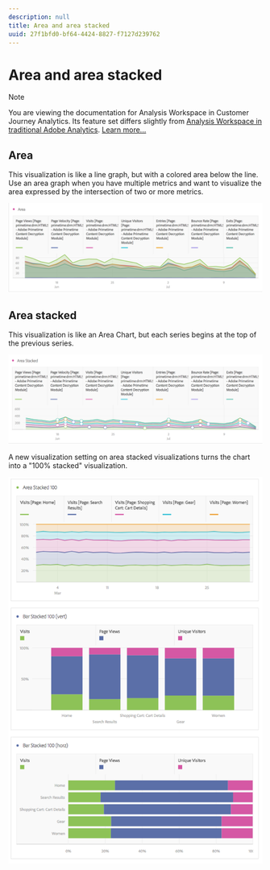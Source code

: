 ```yaml
---
description: null
title: Area and area stacked
uuid: 27f1bfd0-bf64-4424-8827-f7127d239762
---
```


# Area and area stacked

>[!NOTE]
>
>You are viewing the documentation for Analysis Workspace in Customer Journey Analytics. Its feature set differs slightly from [Analysis Workspace in traditional Adobe Analytics](https://docs.adobe.com/content/help/en/analytics/analyze/analysis-workspace/home.html). [Learn more...](/help/getting-started/cja-aa.md)

## Area 

This visualization is like a line graph, but with a colored area below the line. Use an area graph when you have multiple metrics and want to visualize the area expressed by the intersection of two or more metrics.

![](assets/area.png)

## Area stacked 

This visualization is like an Area Chart, but each series begins at the top of the previous series.

![](assets/area-stacked.png)

A new visualization setting on area stacked visualizations turns the chart into a "100% stacked" visualization.

![](assets/areastacked100.png)

